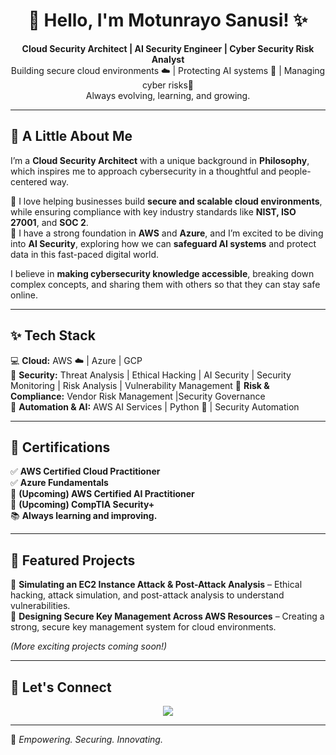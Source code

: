 <h1 align="center">🌸 Hello, I'm Motunrayo Sanusi! ✨</h1>

<p align="center">
  <strong>Cloud Security Architect | AI Security Engineer | Cyber Security Risk Analyst</strong>  
  <br>Building secure cloud environments ☁️ | Protecting AI systems 🤖 | Managing cyber risks💖  
  <br>Always evolving, learning, and growing.  
</p>

---

<h2>💖 A Little About Me</h2>  

I’m a **Cloud Security Architect** with a unique background in **Philosophy**, which inspires me to approach cybersecurity in a thoughtful and people-centered way.  

🌸 I love helping businesses build **secure and scalable cloud environments**, while ensuring compliance with key industry standards like **NIST, ISO 27001**, and **SOC 2**.  
🌸 I have a strong foundation in **AWS** and **Azure**, and I’m excited to be diving into **AI Security**, exploring how we can **safeguard AI systems** and protect data in this fast-paced digital world.  

I believe in **making cybersecurity knowledge accessible**, breaking down complex concepts, and sharing them with others so that they can stay safe online.  

---

<h2>✨ Tech Stack</h2>  

💻 **Cloud:** AWS ☁️ | Azure | GCP  
🔐 **Security:** Threat Analysis | Ethical Hacking | AI Security | Security Monitoring | Risk Analysis | Vulnerability Management 
📜 **Risk & Compliance:** Vendor Risk Management |Security Governance  
🤖 **Automation & AI:** AWS AI Services | Python 🐍 | Security Automation  

---

<h2>📜 Certifications</h2>  

✅ **AWS Certified Cloud Practitioner**  
✅ **Azure Fundamentals**  
🎯 **(Upcoming) AWS Certified AI Practitioner**  
🎯 **(Upcoming) CompTIA Security+**  
📚 **Always learning and improving.**  

---

<h2>💫 Featured Projects</h2>  

🔹 **Simulating an EC2 Instance Attack & Post-Attack Analysis** – Ethical hacking, attack simulation, and post-attack analysis to understand vulnerabilities.  
🔹 **Designing Secure Key Management Across AWS Resources** – Creating a strong, secure key management system for cloud environments.  

*(More exciting projects coming soon!)*  

---

<h2>🌸 Let's Connect</h2>  

<p align="center">
  <a href="https://www.linkedin.com/in/motunrayo3156" target="_blank">
    <img src="https://img.shields.io/badge/LinkedIn-0077B5?style=for-the-badge&logo=linkedin&logoColor=white" />
  </a>
</p>

---

💖 *Empowering. Securing. Innovating.*  
